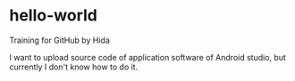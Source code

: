 # hello-world
Training for GitHub by Hida

I want to upload source code of application software of Android studio, but currently I don't know how to do it.
